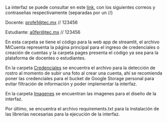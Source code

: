 La interfaz se puede consultar en este [link](https://class-snap.streamlit.app), con los siguientes correos y contraseñas respectivamente (separadas por un //)

Docente: profe1@tec.mx // 123456

Estudiante: a0fer@tec.mx // 123456

En esta carpeta se tiene el código para la web app de streamlit, el archivo MiCuenta representa la página principal para el ingreso de credenciales o creación de cuentas y la carpeta pages presenta el código ya sea para la plataforma de docentes o estudiantes.

En la carpeta [Credenciales](Credenciales) se encuentra el archivo para la detección de rostro al momento de subir una foto al crear una cuenta, ahí se recomienda poner las credenciales para el bucket de Google Storage personal para evitar filtración de información y poder implementar la interfaz.

En la carpeta [Imagenes](Imagenes) se encuentran las imagenes para el diseño de la interfaz.

Por último, se encuentra el archivo requirements.txt para la instalación de las librerías necesarias para la ejecución de la interfaz.
